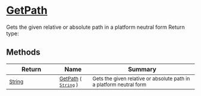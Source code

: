 # [GetPath](./IOExtensions-100663399.md)

Gets the given relative or absolute path in a platform neutral form
Return type:
## Methods

| Return | Name | Summary | 
| --- | --- | --- | 
| <sub>[String](https://docs.microsoft.com/en-us/dotnet/api/System.String)</sub><img width=200/>| <sub>[GetPath](./IOExtensions-100663399.md) ( [`String`](https://docs.microsoft.com/en-us/dotnet/api/System.String) )</sub>| <sub>Gets the given relative or absolute path in a platform neutral form</sub><img width=200/>| <br>


